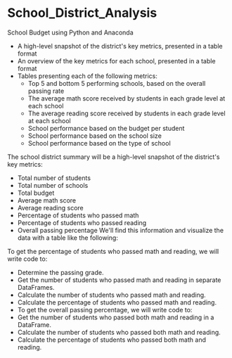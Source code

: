 # School_District_Analysis
School Budget using Python and Anaconda


* A high-level snapshot of the district's key metrics, presented in a table format
* An overview of the key metrics for each school, presented in a table format
* Tables presenting each of the following metrics:
    * Top 5 and bottom 5 performing schools, based on the overall passing rate
    * The average math score received by students in each grade level at each school
    * The average reading score received by students in each grade level at each school
    * School performance based on the budget per student
    * School performance based on the school size 
    * School performance based on the type of school

The school district summary will be a high-level snapshot of the district's key metrics:
* Total number of students
* Total number of schools
* Total budget
* Average math score
* Average reading score
* Percentage of students who passed math
* Percentage of students who passed reading
* Overall passing percentage
We'll find this information and visualize the data with a table like the following:

To get the percentage of students who passed math and reading, we will write code to:
* Determine the passing grade.
* Get the number of students who passed math and reading in separate DataFrames.
* Calculate the number of students who passed math and reading.
* Calculate the percentage of students who passed math and reading.
* To get the overall passing percentage, we will write code to:
* Get the number of students who passed both math and reading in a DataFrame.
* Calculate the number of students who passed both math and reading.
* Calculate the percentage of students who passed both math and reading.
